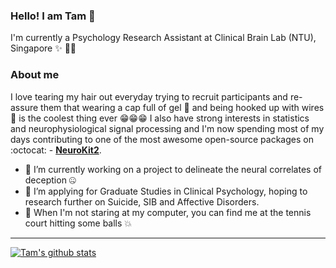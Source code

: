 ### Hello! I am Tam 👋

I'm currently a Psychology Research Assistant at Clinical Brain Lab (NTU), Singapore ✨ 👩‍🔬 

### About me

I love tearing my hair out everyday trying to recruit participants and re-assure them that wearing a cap full of gel 🧠 and being hooked up with wires 💓 is the coolest thing ever 😁😁😁 I also have strong interests in statistics and neurophysiological signal processing and I'm now spending most of my days contributing to one of the most awesome open-source packages on :octocat: -  [**NeuroKit2**](https://github.com/neuropsychology/NeuroKit).

- 🔭 I’m currently working on a project to delineate the neural correlates of deception 🤐
- 👯 I’m applying for Graduate Studies in Clinical Psychology, hoping to research further on Suicide, SIB and Affective Disorders.
- 🎾 When I'm not staring at my computer, you can find me at the tennis court hitting some balls 💥

--------------------------------------------------------

[![Tam's github stats](https://github-readme-stats.vercel.app/api?username=tam-pham&hide=stars&show_icons=true&theme=dracula&count_private=true)](https://github.com/Tam-Pham/github-readme-stats)
